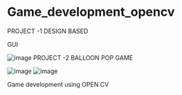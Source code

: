 # Game_development_opencv
PROJECT -1 DESIGN BASED 

GUI 

![image](https://user-images.githubusercontent.com/85817414/152326661-4ffe6c5f-9fa1-48bd-ae21-269afe810ec3.png)
PROJECT -2 
BALLOON POP GAME 

![image](https://user-images.githubusercontent.com/85817414/152326994-d781cecb-825b-4279-bad5-532b76292ed3.png)
![image](https://user-images.githubusercontent.com/85817414/152327044-3d5cc2ab-b9aa-4e10-b690-1d2bf71d4ca1.png)

Game development using OPEN CV
